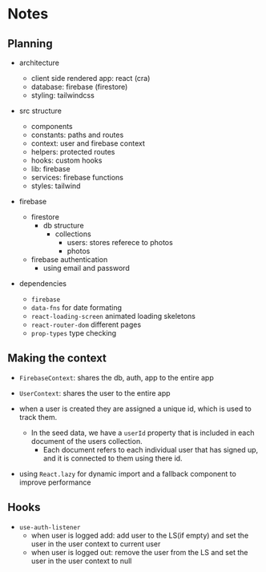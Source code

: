 # Notes

## Planning

- architecture

  - client side rendered app: react (cra)
  - database: firebase (firestore)
  - styling: tailwindcss

- src structure

  - components
  - constants: paths and routes
  - context: user and firebase context
  - helpers: protected routes
  - hooks: custom hooks
  - lib: firebase
  - services: firebase functions
  - styles: tailwind

- firebase

  - firestore
    - db structure
      - collections
        - users: stores referece to photos
        - photos
  - firebase authentication
    - using email and password

- dependencies

  - `firebase`
  - `data-fns` for date formating
  - `react-loading-screen` animated loading skeletons
  - `react-router-dom` different pages
  - `prop-types` type checking

## Making the context

- `FirebaseContext`: shares the db, auth, app to the entire app
- `UserContext`: shares the user to the entire app

- when a user is created they are assigned a unique id, which is used to track them.

  - In the seed data, we have a `userId` property that is included in each document of the users collection.
    - Each document refers to each individual user that has signed up, and it is connected to them using there id.

- using `React.lazy` for dynamic import and a fallback component to improve performance

## Hooks

- `use-auth-listener`
  - when user is logged add: add user to the LS(if empty) and set the user in the user context to current user
  - when user is logged out: remove the user from the LS and set the user in the user context to null
